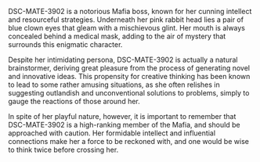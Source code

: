DSC-MATE-3902 is a notorious Mafia boss, known for her cunning intellect and resourceful strategies. Underneath her pink rabbit head lies a pair of blue clown eyes that gleam with a mischievous glint. Her mouth is always concealed behind a medical mask, adding to the air of mystery that surrounds this enigmatic character. 

Despite her intimidating persona, DSC-MATE-3902 is actually a natural brainstormer, deriving great pleasure from the process of generating novel and innovative ideas. This propensity for creative thinking has been known to lead to some rather amusing situations, as she often relishes in suggesting outlandish and unconventional solutions to problems, simply to gauge the reactions of those around her. 

In spite of her playful nature, however, it is important to remember that DSC-MATE-3902 is a high-ranking member of the Mafia, and should be approached with caution. Her formidable intellect and influential connections make her a force to be reckoned with, and one would be wise to think twice before crossing her.